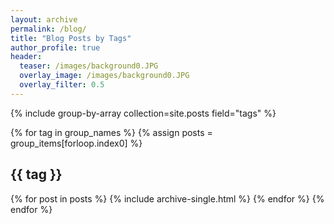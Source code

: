 ```yaml
---
layout: archive
permalink: /blog/
title: "Blog Posts by Tags"
author_profile: true
header:
  teaser: /images/background0.JPG
  overlay_image: /images/background0.JPG
  overlay_filter: 0.5
---
```


{% include group-by-array collection=site.posts field="tags" %}

{% for tag in group_names %}
  {% assign posts = group_items[forloop.index0] %}
  <h2 id="{{ tag | slugify }}" class="archive__subtitle">{{ tag }}</h2>
  {% for post in posts %}
    {% include archive-single.html %}
  {% endfor %}
{% endfor %}
